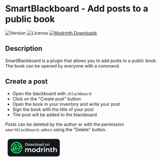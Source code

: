 # SmartBlackboard - Add posts to a public book

![Version](https://img.shields.io/github/v/release/LakyLuc/SmartBlackboard?style=flat-square)
![License](https://img.shields.io/badge/license-AGPL%20v3-yellow?style=flat-square)
[![Modrinth Downloads](https://img.shields.io/modrinth/dt/hNkktef2?style=flat-square)](https://modrinth.com/plugin/smartblackboard)

## Description

SmartBlackboard is a plugin that allows you to add posts to a public book. The book can be opened by everyone with a
command.

## Create a post

- Open the blackboard with `/blackboard`
- Click on the "Create post" button
- Open the book in your inventory and write your post
- Sign the book with the title of your post
- The post will be added to the blackboard

Posts can be deleted by the author or with the permission `smartblackboard.admin` using the "Delete" button.

[![Modrinth](modrinth.png)](https://modrinth.com/plugin/smartblackboard)